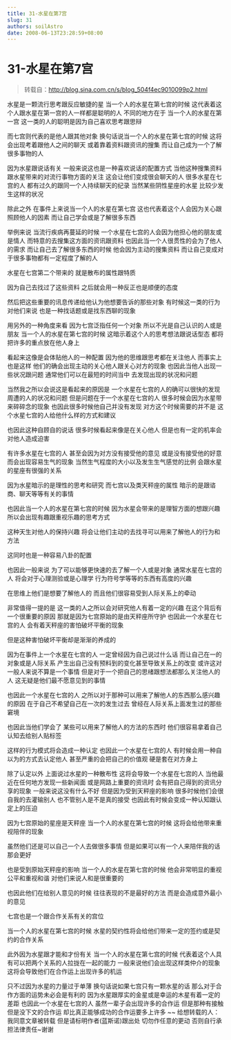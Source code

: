 ```yaml
---
title: 31-水星在第7宫
slug: 31
authors: soilAstro
date: 2008-06-13T23:28:59+08:00
---
```

# 31-水星在第7宫

> 转载自：http://blog.sina.com.cn/s/blog_504f4ec9010099p2.html

水星是一颗流行思考跟反应敏捷的星
当一个人的水星在第七宫的时候
这代表着这个人跟水星在第一宫的人一样都是聪明的人
不同的地方在于
当一个人的水星在第一宫
这一类的人的聪明是因为自己喜欢思考跟思辩


而七宫则代表的是他人跟其他对象
换句话说当一个人的水星在第七宫的时候
这将会出现考着跟他人之间的聊天
或着靠着资料跟资讯的搜集
而让自己成为一个了解很多事物的人


因为水星跟说话有关
一般来说这也是一种喜欢说话的配置方式
当他这种搜集资料跟水星带来的对流行事物方面的关注
这会让他们变成很会聊天的人
很多水星在七宫的人
都有过久的跟同一个人持续聊天的纪录
当然某些阴性星座的水星
比较少发生这样的状况


除此之外
在事件上来说当一个人的水星在第七宫
这也代表着这个人会因为关心跟照顾他人的因素
而让自己学会或是了解很多东西


举例来说
当流行疾病再蔓延的时候
一个水星在七宫的人会因为他担心他的朋友或是情人
而特意的去搜集这方面的资讯跟资料
也因此当一个人很贯性的会为了他人的需求
而让自己去了解很多东西的时候
他会因为主动的搜集资料
而让自己变成对于很多事物都有一定程度了解的人


水星在七宫第二个带来的
就是散布的属性跟特质


因为自己去找过了这些资料
之后就会用一种反正也是顺便的态度


然后把这些重要的讯息传递给他认为他想要告诉的那些对象
有时候这一类的行为对他们来说
也是一种找话题或是找东西聊的现象


用另外的一种角度来看
因为七宫泛指任何一个对象
所以不光是自己认识的人或是朋友
当一个人的水星在第七宫的时候
这暗示着这个人的思考想法跟说话型态
都将把许多的重点放在他人身上


看起来这像是会体贴他人的一种配置
因为他的思维跟思考都在关注他人
而事实上也是这样
他们的确会出现主动的关心他人跟关心对方的现象
也因此当他人出现一些状况跟问题
通常他们可以在最短的时间当中
去发现出现的状况和问题


当然我之所以会说这是看起来的原因是
一个水星在七宫的人的确可以很快的发现
周遭的人的状况和问题
但是问题在于一个水星在七宫的人
很多时候会因为水星带来碎碎念的现象
也因此很多时候他自己并没有发现
对方这个时候需要的并不是
这个水星七宫的人给他什么样的方式和建议


也因此这种自顾自的说话
很多时候看起来像是在关心他人
但是也有一定的机率会对他人造成迫害


有许多水星在七宫的人
甚至会因为对方没有接受他的意见
或是没有接受他的好意
而会出现容易生气的现象
当然生气程度的大小以及发生生气感觉的比例
会跟水星的星座有很强的关系


因为水星暗示的是理性的思考和研究
而七宫以及类天秤座的属性
暗示的是跟谘商、聊天等等有关的事情


也因此当一个人的水星在第七宫的时候
因为水星会带来的是理智方面的想跟兴趣
所以会出现有趣跟重视乐趣的思考方式


这种天生对他人的保持兴趣
将会让他们主动的去找寻可以用来了解他人的行为和方法


这同时也是一种容易八卦的配置


也因此一般来说
为了可以能够更快速的去了解一个人或是对象
通常水星在七宫的人
将会对于心理测验或是心理学
行为符号学等等的东西有高度的兴趣


在思维上他们是想要了解他人的
而且他们很容易受到人际关系上的牵动


非常值得一提的是
这一类的人之所以会对研究他人有着一定的兴趣
在这个背后有一个很重要的原因
那就是因为七宫原始的是由天秤座所守护
也因此一个水星在七宫的人
会有着天秤座的害怕破坏平衡的现象


但是这种害怕破坏平衡却是渐渐的养成的


因为在事件上一个水星在七宫的人
一定曾经因为自己说过什么话
而让自己在一的对象或是人际关系
产生出自己没有预料到的变化甚至导致关系上的改变
或许这对一般人来说不算是一个事情
但是对于一个把自己的思绪跟想法都那么关注他人的人
这无疑是他们最不愿意见到的事情


也因此一个水星在七宫的人
之所以对于那种可以用来了解他人的东西那么感兴趣的原因
在于自己不希望自己在一次的发生过去
曾经在人际关系上面发生过的那些窘境


也因此当他们学会了
某些可以用来了解他人的方法的东西时
他们很容易拿着自己认知去给别人贴标签


这样的行为模式将会造成一种认定
也因此一个水星在七宫的人
有时候会用一种自以为的方式去认定他人
甚至严重的会把自己的价值观
硬是套在对方身上


除了认定以外
上面说过水星的一种散布性
这将会导致一个水星在七宫的人
当他最近在任何地方发现一些新闻面
或是网路上重要的资讯时
会有把自己得到的资讯分享的现象
一般来说这没有什么不好
但是因为受到天秤座的影响
很多时候他们会很自我的去灌输别人
也不管别人是不是真的接受
也因此有时候会变成一种认知跟认定上的压迫


因为七宫原始的星座是天秤座
当一个人的水星在第七宫的时候
这将会给他带来重视陪伴的现象


虽然他们还是可以自己一个人去做很多事情
但是如果可以有一个人来陪伴我的话那会更好


也是受到原始天秤座的影响
当一个人的水星在第七宫的时候
他会非常明显的重视公平和重视和谐
对他们来说人和是很重要的


也因此他们在给别人意见的时候
往往表现的不是最好的方法
而是会造成意外最小的意见


七宫也是一个跟合作关系有关的宫位


当一个人的水星在第七宫的时候
水星的契约性将会给他们带来一定的签约或是契约的合作关系


此外因为水星跟才能和才份有关
当一个人的水星在第七宫的时候
代表着这个人具有可以把两个关系的人拉拢在一起的能力
一般来说他们会出现这样类仲介的现象
这将会导致他们在合作运上出现许多的机运


只不过因为水星的力量过于单薄
换句话说如果七宫只有一颗水星的话
那么对于合作方面的运势未必会是有利的
因为水星跟厚实的金星或是幸运的木星有着一定的差距
也因此一个水星在七宫的人
虽然一辈子会出现许多的合作运
但是那种有接触但是没下文的合作运
却比真正能够成功的合作运要多上许多
~~
给想转载的人：
我同意文章被转载
但是请标明作者(蓝斯诺)跟出处
切勿作任意的更动
否则自行承担法律责任~谢谢


  